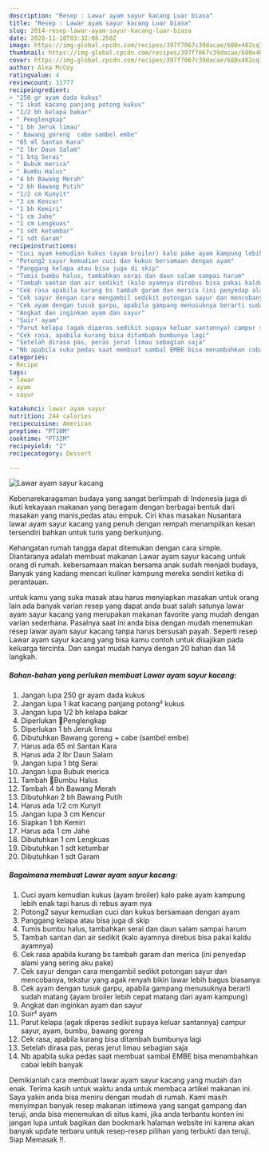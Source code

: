 ```yaml
---
description: "Resep : Lawar ayam sayur kacang Luar biasa"
title: "Resep : Lawar ayam sayur kacang Luar biasa"
slug: 2014-resep-lawar-ayam-sayur-kacang-luar-biasa
date: 2020-11-18T03:32:08.250Z
image: https://img-global.cpcdn.com/recipes/397f7067c39dacae/680x482cq70/lawar-ayam-sayur-kacang-foto-resep-utama.jpg
thumbnail: https://img-global.cpcdn.com/recipes/397f7067c39dacae/680x482cq70/lawar-ayam-sayur-kacang-foto-resep-utama.jpg
cover: https://img-global.cpcdn.com/recipes/397f7067c39dacae/680x482cq70/lawar-ayam-sayur-kacang-foto-resep-utama.jpg
author: Alma McCoy
ratingvalue: 4
reviewcount: 31777
recipeingredient:
- "250 gr ayam dada kukus"
- "1 ikat kacang panjang potong kukus"
- "1/2 bh kelapa bakar"
- " Penglengkap"
- "1 bh Jeruk limau"
- " Bawang goreng  cabe sambel embe"
- "65 ml Santan Kara"
- "2 lbr Daun Salam"
- "1 btg Serai"
- " Bubuk merica"
- " Bumbu Halus"
- "4 bh Bawang Merah"
- "2 bh Bawang Putih"
- "1/2 cm Kunyit"
- "3 cm Kencur"
- "1 bh Kemiri"
- "1 cm Jahe"
- "1 cm Lengkuas"
- "1 sdt ketumbar"
- "1 sdt Garam"
recipeinstructions:
- "Cuci ayam kemudian kukus (ayam broiler) kalo pake ayam kampung lebih enak tapi harus di rebus ayam nya"
- "Potong2 sayur kemudian cuci dan kukus bersamaan dengan ayam"
- "Panggang kelapa atau bisa juga di skip"
- "Tumis bumbu halus, tambahkan serai dan daun salam sampai harum"
- "Tambah santan dan air sedikit (kalo ayamnya direbus bisa pakai kaldu ayamnya)"
- "Cek rasa apabila kurang bs tambah garam dan merica (ini penyedap alami yang sering aku pake)"
- "Cek sayur dengan cara mengambil sedikit potongan sayur dan mencobanya, tekstur yang agak renyah bikin lawar lebih bagus biasanya"
- "Cek ayam dengan tusuk garpu, apabila gampang menusuknya berarti sudah matang (ayam broiler lebih cepat matang dari ayam kampung)"
- "Angkat dan inginkan ayam dan sayur"
- "Suir² ayam"
- "Parut kelapa (agak diperas sedikit supaya keluar santannya) campur sayur, ayam, bumbu, bawang goreng"
- "Cek rasa, apabila kurang bisa ditambah bumbunya lagi"
- "Setelah dirasa pas, peras jerut limau sebagian saja"
- "Nb apabila suka pedas saat membuat sambal EMBE bisa menambahkan cabai lebih banyak"
categories:
- Recipe
tags:
- lawar
- ayam
- sayur

katakunci: lawar ayam sayur 
nutrition: 244 calories
recipecuisine: American
preptime: "PT10M"
cooktime: "PT32M"
recipeyield: "2"
recipecategory: Dessert

---
```



![Lawar ayam sayur kacang](https://img-global.cpcdn.com/recipes/397f7067c39dacae/680x482cq70/lawar-ayam-sayur-kacang-foto-resep-utama.jpg)

Kebenarekaragaman budaya yang sangat berlimpah di Indonesia juga di ikuti kekayaan makanan yang beragam dengan berbagai bentuk dari masakan yang manis,pedas atau empuk. Ciri khas masakan Nusantara lawar ayam sayur kacang yang penuh dengan rempah menampilkan kesan tersendiri bahkan untuk turis yang berkunjung.




Kehangatan rumah tangga dapat ditemukan dengan cara simple. Diantaranya adalah membuat makanan Lawar ayam sayur kacang untuk orang di rumah. kebersamaan makan bersama anak sudah menjadi budaya, Banyak yang kadang mencari kuliner kampung mereka sendiri ketika di perantauan.

untuk kamu yang suka masak atau harus menyiapkan masakan untuk orang lain ada banyak varian resep yang dapat anda buat salah satunya lawar ayam sayur kacang yang merupakan makanan favorite yang mudah dengan varian sederhana. Pasalnya saat ini anda bisa dengan mudah menemukan resep lawar ayam sayur kacang tanpa harus bersusah payah.
Seperti resep Lawar ayam sayur kacang yang bisa kamu contoh untuk disajikan pada keluarga tercinta. Dan sangat mudah hanya dengan 20 bahan dan 14 langkah.


<!--inarticleads1-->

##### Bahan-bahan yang perlukan membuat Lawar ayam sayur kacang:

1. Jangan lupa 250 gr ayam dada kukus
1. Jangan lupa 1 ikat kacang panjang potong² kukus
1. Jangan lupa 1/2 bh kelapa bakar
1. Diperlukan  🌻Penglengkap
1. Diperlukan 1 bh Jeruk limau
1. Dibutuhkan  Bawang goreng + cabe (sambel embe)
1. Harus ada 65 ml Santan Kara
1. Harus ada 2 lbr Daun Salam
1. Jangan lupa 1 btg Serai
1. Jangan lupa  Bubuk merica
1. Tambah  🌻Bumbu Halus
1. Tambah 4 bh Bawang Merah
1. Dibutuhkan 2 bh Bawang Putih
1. Harus ada 1/2 cm Kunyit
1. Jangan lupa 3 cm Kencur
1. Siapkan 1 bh Kemiri
1. Harus ada 1 cm Jahe
1. Dibutuhkan 1 cm Lengkuas
1. Dibutuhkan 1 sdt ketumbar
1. Dibutuhkan 1 sdt Garam




<!--inarticleads2-->

##### Bagaimana membuat  Lawar ayam sayur kacang:

1. Cuci ayam kemudian kukus (ayam broiler) kalo pake ayam kampung lebih enak tapi harus di rebus ayam nya
1. Potong2 sayur kemudian cuci dan kukus bersamaan dengan ayam
1. Panggang kelapa atau bisa juga di skip
1. Tumis bumbu halus, tambahkan serai dan daun salam sampai harum
1. Tambah santan dan air sedikit (kalo ayamnya direbus bisa pakai kaldu ayamnya)
1. Cek rasa apabila kurang bs tambah garam dan merica (ini penyedap alami yang sering aku pake)
1. Cek sayur dengan cara mengambil sedikit potongan sayur dan mencobanya, tekstur yang agak renyah bikin lawar lebih bagus biasanya
1. Cek ayam dengan tusuk garpu, apabila gampang menusuknya berarti sudah matang (ayam broiler lebih cepat matang dari ayam kampung)
1. Angkat dan inginkan ayam dan sayur
1. Suir² ayam
1. Parut kelapa (agak diperas sedikit supaya keluar santannya) campur sayur, ayam, bumbu, bawang goreng
1. Cek rasa, apabila kurang bisa ditambah bumbunya lagi
1. Setelah dirasa pas, peras jerut limau sebagian saja
1. Nb apabila suka pedas saat membuat sambal EMBE bisa menambahkan cabai lebih banyak




Demikianlah cara membuat lawar ayam sayur kacang yang mudah dan enak. Terima kasih untuk waktu anda untuk membaca artikel makanan ini. Saya yakin anda bisa meniru dengan mudah di rumah. Kami masih menyimpan banyak resep makanan istimewa yang sangat gampang dan teruji, anda bisa menemukan di situs kami, jika anda terbantu konten ini jangan lupa untuk bagikan dan bookmark halaman website ini karena akan banyak update terbaru untuk resep-resep pilihan yang terbukti dan teruji. Siap Memasak !!. 
